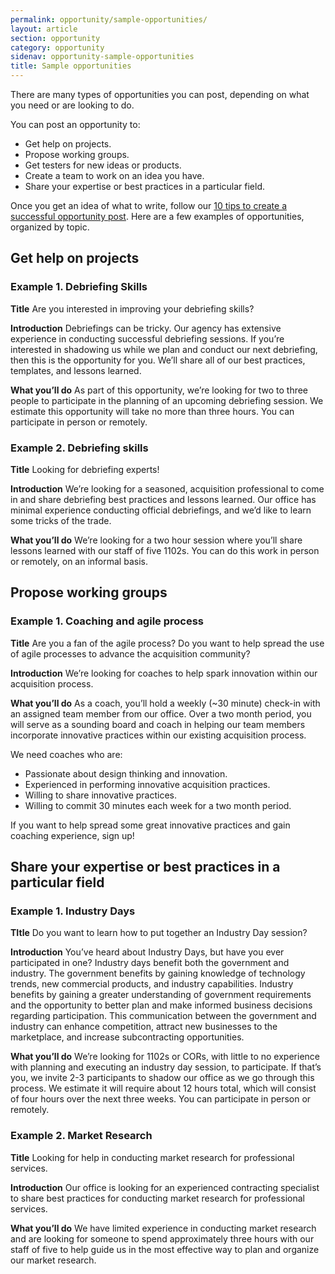 ```yaml
---
permalink: opportunity/sample-opportunities/
layout: article
section: opportunity
category: opportunity
sidenav: opportunity-sample-opportunities
title: Sample opportunities
---
```


There are many types of opportunities you can post, depending on what you need or are looking to do. 

You can post an opportunity to:
* Get help on projects.
* Propose working groups.
* Get testers for new ideas or products.
* Create a team to work on an idea you have.
* Share your expertise or best practices in a particular field.

Once you get an idea of what to write, follow our [10 tips to create a successful opportunity post](../../getting-started/top-10-tips/). Here are a few examples of opportunities, organized by topic.  

## Get help on projects

### Example 1. Debriefing Skills

**Title**
Are you interested in improving your debriefing skills?

**Introduction**
Debriefings can be tricky. Our agency has extensive experience in conducting successful debriefing sessions. If you’re interested in shadowing us while we plan and conduct our next debriefing, then this is the opportunity for you. We’ll share all of our best practices, templates, and lessons learned. 

**What you’ll do**
As part of this opportunity, we’re looking for two to three people to participate in the planning of an upcoming debriefing session. We estimate this opportunity will take no more than three hours. You can participate in person or remotely.

### Example 2. Debriefing skills
**Title**
Looking for debriefing experts!

**Introduction** 
We’re looking for a seasoned, acquisition professional to come in and share debriefing best practices and lessons learned. Our office has minimal experience conducting official debriefings, and we’d like to learn some tricks of the trade. 

**What you’ll do**
We’re looking for a two hour session where you’ll share lessons learned with our staff of five 1102s. You can do this work in person or remotely, on an informal basis.

## Propose working groups

### Example 1. Coaching and agile process

**Title**
Are you a fan of the agile process? Do you want to help spread the use of agile processes to advance the acquisition community?

**Introduction**
We’re looking for coaches to help spark innovation within our acquisition process. 

**What you’ll do**
As a coach, you’ll hold a weekly (~30 minute) check-in with an assigned team member from our office. Over a two month period, you will serve as a sounding board and coach in helping our team members incorporate innovative practices within our existing acquisition process. 

We need coaches who are:
* Passionate about design thinking and innovation.
* Experienced in performing innovative acquisition practices.
* Willing to share innovative practices.
* Willing to commit 30 minutes each week for a two month period. 

If you want to help spread some great innovative practices and gain coaching experience, sign up!

## Share your expertise or best practices in a particular field

### Example 1. Industry Days

**TItle**
Do you want to learn how to put together an Industry Day session?

**Introduction**
You’ve heard about Industry Days, but have you ever participated in one?  Industry days benefit both the government and industry.  The government benefits by gaining knowledge of technology trends, new commercial products, and industry capabilities. Industry benefits by gaining a greater understanding of government requirements and the opportunity to better plan and make informed business decisions regarding participation. This communication between the government and industry can enhance competition, attract new businesses to the marketplace, and increase subcontracting opportunities.
                                                                                                                                         
**What you’ll do** 
We’re looking for 1102s or CORs, with little to no experience with planning and executing an industry day session, to participate. If that’s you, we invite 2-3 participants to shadow our office as we go through this process.  We estimate it will require about 12 hours total, which will consist of four hours over the next three weeks. You can participate in person or remotely.   

### Example 2. Market Research
**Title**
Looking for help in conducting market research for professional services. 

**Introduction**
Our office is looking for an experienced contracting specialist to share best practices for conducting market research for professional services.

**What you’ll do**
We have limited experience in conducting market research and are looking for someone to spend approximately three hours with our staff of five to help guide us in the most effective way to plan and organize our market research.
